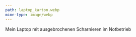 ```yaml
---
path: laptop_karton.webp
mime-type: image/webp
---
```

Mein Laptop mit ausgebrochenen Scharnieren im Notbetrieb
